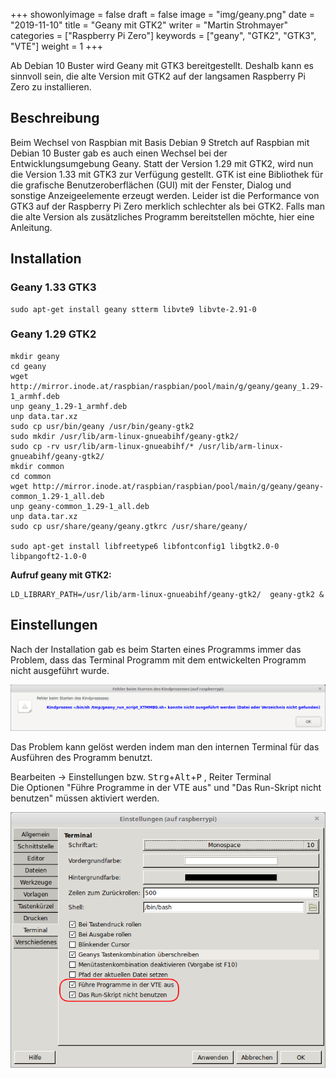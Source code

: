+++
showonlyimage = false
draft = false
image = "img/geany.png"
date = "2019-11-10"
title = "Geany mit GTK2"
writer = "Martin Strohmayer"
categories = ["Raspberry Pi Zero"]
keywords = ["geany", "GTK2", "GTK3", "VTE"]
weight = 1
+++

Ab Debian 10 Buster wird Geany mit GTK3 bereitgestellt. Deshalb kann es sinnvoll sein, die alte Version mit GTK2 auf der langsamen Raspberry Pi Zero zu installieren.
<!--more-->

## Beschreibung ##

Beim Wechsel von Raspbian mit Basis Debian 9 Stretch auf Raspbian mit Debian 10 Buster gab es auch einen Wechsel bei der Entwicklungsumgebung Geany. Statt der Version 1.29 mit GTK2, wird nun die Version 1.33 mit GTK3 zur Verfügung gestellt. GTK ist eine Bibliothek für die grafische Benutzeroberflächen (GUI) mit der Fenster, Dialog und sonstige Anzeigeelemente erzeugt werden. Leider ist die Performance von GTK3 auf der Raspberry Pi Zero merklich schlechter als bei GTK2. Falls man die alte Version als zusätzliches Programm bereitstellen möchte, hier eine Anleitung.

## Installation ##

<!--
Wird ein externes Terminal Programm benutzt so können die kleinen Terminals sterm und lilyterm installiert werden. Die Umschaltung des standard X-Terminals erfolgt mit dem Befehl ``sudo update-alternatives --config x-terminal-emulator``.
-->

### Geany 1.33 GTK3

```
sudo apt-get install geany stterm libvte9 libvte-2.91-0
```

### Geany 1.29 GTK2 

```
mkdir geany
cd geany
wget http://mirror.inode.at/raspbian/raspbian/pool/main/g/geany/geany_1.29-1_armhf.deb
unp geany_1.29-1_armhf.deb
unp data.tar.xz
sudo cp usr/bin/geany /usr/bin/geany-gtk2
sudo mkdir /usr/lib/arm-linux-gnueabihf/geany-gtk2/
sudo cp -rv usr/lib/arm-linux-gnueabihf/* /usr/lib/arm-linux-gnueabihf/geany-gtk2/
mkdir common
cd common 
wget http://mirror.inode.at/raspbian/raspbian/pool/main/g/geany/geany-common_1.29-1_all.deb
unp geany-common_1.29-1_all.deb
unp data.tar.xz
sudo cp usr/share/geany/geany.gtkrc /usr/share/geany/

sudo apt-get install libfreetype6 libfontconfig1 libgtk2.0-0 libpangoft2-1.0-0
```

<!--
Error nur exe:
GTK+ 2.x symbols detected. Using GTK+ 2.x and GTK+ 3 in the same process is not supported


ldd /usr/bin/geany-gtk2 
  libgeany.so.0 => /lib/arm-linux-gnueabihf/libgeany.so.0 (0xb6cd8000)

ldd /usr/bin/geany
	libgeany.so.0 => /lib/arm-linux-gnueabihf/libgeany.so.0 (0xb6d58000)
-->

**Aufruf geany mit GTK2:**

```
LD_LIBRARY_PATH=/usr/lib/arm-linux-gnueabihf/geany-gtk2/  geany-gtk2 &
```


## Einstellungen ##

Nach der Installation gab es beim Starten eines Programms immer das Problem, dass das Terminal Programm mit dem entwickelten Programm nicht ausgeführt wurde.

![Fehler](../../img/geany_Fehler.png) 


Das Problem kann gelöst werden indem man den internen Terminal für das Ausführen des Programm benutzt. 

Bearbeiten -> Einstellungen bzw. <kbd>Strg</kbd>+<kbd>Alt</kbd>+<kbd>P</kbd> , Reiter Terminal  
Die Optionen "Führe Programme in der VTE aus" und "Das Run-Skript nicht benutzen" müssen aktiviert werden.

![Einstellungen](../../img/geany_Einstellungen.png) 

